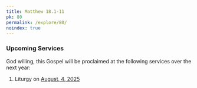 ```yaml
---
title: Matthew 18.1-11
pk: 80
permalink: /explore/80/
noindex: true
---
```


### Upcoming Services

God willing, this Gospel will be proclaimed at the following services over the next year:


1. Liturgy on [August,  4, 2025](https://orthocal.info/readings/gregorian/2025/08/04/)
